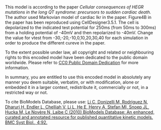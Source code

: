 

This model is according to the paper _Cellular consequences of HEGR mutations
in the long QT syndrome: precursors to sudden cardiac death._ The author used
Markovian model of cardiac Ikr in the paper. Figure4B in the paper has been
reproduced using CellDesigner3.5.1. The cell is depolarized to the indicated
test potential for 250ms (from 50ms to 300ms) from a holding potential of
-40mV and then repolarized to -40mV. Change the value for vtest from
-30,-20,-10,0,10,20,30,40 for each simulation in order to produce the
different cureve in the paper.

  

To the extent possible under law, all copyright and related or neighbouring
rights to this encoded model have been dedicated to the public domain
worldwide. Please refer to [CC0 Public Domain
Dedication](http://creativecommons.org/publicdomain/zero/1.0/) for more
information.

In summary, you are entitled to use this encoded model in absolutely any
manner you deem suitable, verbatim, or with modification, alone or embedded it
in a larger context, redistribute it, commercially or not, in a restricted way
or not.

  

To cite BioModels Database, please use: [Li C, Donizelli M, Rodriguez N,
Dharuri H, Endler L, Chelliah V, Li L, He E, Henry A, Stefan MI, Snoep JL,
Hucka M, Le Novère N, Laibe C (2010) BioModels Database: An enhanced, curated
and annotated resource for published quantitative kinetic models. BMC Syst
Biol., 4:92.](http://www.ncbi.nlm.nih.gov/pubmed/20587024)

